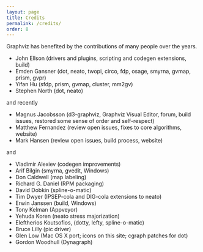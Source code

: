 ```yaml
---
layout: page
title: Credits
permalink: /credits/
order: 8
---
```

         
         
Graphviz has benefited by the contributions of many people over the years.

* John Ellson (drivers and plugins, scripting and codegen extensions, build)
* Emden Gansner (dot, neato, twopi, circo, fdp, osage, smyrna, gvmap, prism, gvpr)
* Yifan Hu (sfdp, prism, gvmap, cluster, mm2gv)
* Stephen North (dot, neato)

and recently

* Magnus Jacobsson (d3-graphviz, Graphviz Visual Editor, forum, build issues, restored some sense of order and self-respect)
* Matthew Fernandez (review open issues, fixes to core algorithms, website)
* Mark Hansen (review open issues, build process, website)

and

* Vladimir Alexiev (codegen improvements)
* Arif Bilgin (smyrna, gvedit, Windows)
* Don Caldwell (map labeling)
* Richard G. Daniel (RPM packaging)
* David Dobkin (spline-o-matic)
* Tim Dwyer (IPSEP-cola and DIG-cola extensions to neato)
* Erwin Janssen (build, Windows)
* Tony Kelman (Appveyor)
* Yehuda Koren (neato stress majorization)
* Eleftherios Koutsofios, (dotty, lefty, spline-o-matic)
* Bruce Lilly (pic driver)
* Glen Low (Mac OS X port; icons on this site; cgraph patches for dot)
* Gordon Woodhull (Dynagraph)
